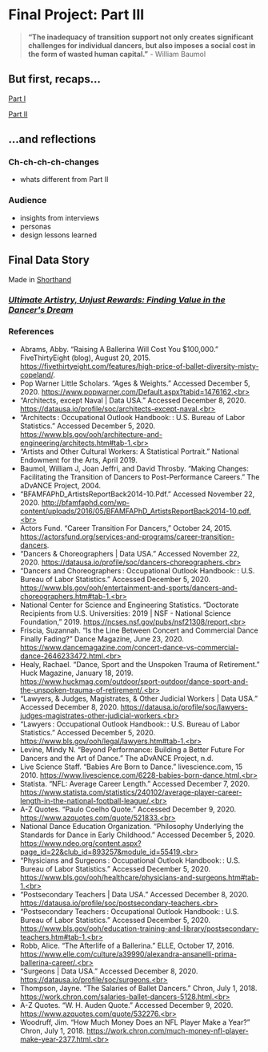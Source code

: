 # Final Project: Part III
> **“The inadequacy of transition support not only creates significant challenges for individual dancers, but also imposes a social cost in the form of wasted human capital.”** - William Baumol

## But first, recaps...
[Part I](FinalProject_Part1.md)

[Part II](FinalProject_Part2.md)

## ...and reflections
### Ch-ch-ch-ch-changes
- whats different from Part II
### Audience
- insights from interviews
- personas
- design lessons learned

## Final Data Story
Made in [Shorthand](https://shorthand.com/) <br>
### [*Ultimate Artistry, Unjust Rewards: Finding Value in the Dancer's Dream*](https://carnegiemellon.shorthandstories.com/ultimate-artistry-unjust-rewards/index.html)

### References
- Abrams, Abby. “Raising A Ballerina Will Cost You $100,000.” FiveThirtyEight (blog), August 20, 2015. https://fivethirtyeight.com/features/high-price-of-ballet-diversity-misty-copeland/. <br>
- Pop Warner Little Scholars. “Ages & Weights.” Accessed December 5, 2020. https://www.popwarner.com/Default.aspx?tabid=1476162.<br>
- “Architects, except Naval | Data USA.” Accessed December 8, 2020. https://datausa.io/profile/soc/architects-except-naval.<br>
- “Architects : Occupational Outlook Handbook: : U.S. Bureau of Labor Statistics.” Accessed December 5, 2020. https://www.bls.gov/ooh/architecture-and-engineering/architects.htm#tab-1.<br>
- “Artists and Other Cultural Workers: A Statistical Portrait.” National Endowment for the Arts, April 2019.<br>
- Baumol, William J, Joan Jeffri, and David Throsby. “Making Changes: Facilitating the Transition of Dancers to Post-Performance Careers.” The aDvANCE Project, 2004.<br>
- “BFAMFAPhD_ArtistsReportBack2014-10.Pdf.” Accessed November 22, 2020. http://bfamfaphd.com/wp-content/uploads/2016/05/BFAMFAPhD_ArtistsReportBack2014-10.pdf.<br>
- Actors Fund. “Career Transition For Dancers,” October 24, 2015. https://actorsfund.org/services-and-programs/career-transition-dancers. <br>
- “Dancers & Choreographers | Data USA.” Accessed November 22, 2020. https://datausa.io/profile/soc/dancers-choreographers.<br>
- “Dancers and Choreographers : Occupational Outlook Handbook: : U.S. Bureau of Labor Statistics.” Accessed December 5, 2020. https://www.bls.gov/ooh/entertainment-and-sports/dancers-and-choreographers.htm#tab-1.<br>
- National Center for Science and Engineering Statistics. “Doctorate Recipients from U.S. Universities: 2019 | NSF - National Science Foundation,” 2019. https://ncses.nsf.gov/pubs/nsf21308/report.<br>
- Friscia, Suzannah. “Is the Line Between Concert and Commercial Dance Finally Fading?” Dance Magazine, June 23, 2020. https://www.dancemagazine.com/concert-dance-vs-commercial-dance-2646233472.html.<br>
- Healy, Rachael. “Dance, Sport and the Unspoken Trauma of Retirement.” Huck Magazine, January 18, 2019. https://www.huckmag.com/outdoor/sport-outdoor/dance-sport-and-the-unspoken-trauma-of-retirement/.<br>
- “Lawyers, & Judges, Magistrates, & Other Judicial Workers | Data USA.” Accessed December 8, 2020. https://datausa.io/profile/soc/lawyers-judges-magistrates-other-judicial-workers.<br>
- “Lawyers : Occupational Outlook Handbook: : U.S. Bureau of Labor Statistics.” Accessed December 5, 2020. https://www.bls.gov/ooh/legal/lawyers.htm#tab-1.<br>
- Levine, Mindy N. “Beyond Performance: Building a Better Future For Dancers and the Art of Dance.” The aDvANCE Project, n.d.<br>
- Live Science Staff. “Babies Are Born to Dance.” livescience.com, 15 2010. https://www.livescience.com/6228-babies-born-dance.html.<br>
- Statista. “NFL: Average Career Length.” Accessed December 7, 2020. https://www.statista.com/statistics/240102/average-player-career-length-in-the-national-football-league/.<br>
- A-Z Quotes. “Paulo Coelho Quote.” Accessed December 9, 2020. https://www.azquotes.com/quote/521833.<br>
- National Dance Education Organization. “Philosophy Underlying the Standards for Dance in Early Childhood.” Accessed December 5, 2020. https://www.ndeo.org/content.aspx?page_id=22&club_id=893257&module_id=55419.<br>
- “Physicians and Surgeons : Occupational Outlook Handbook: : U.S. Bureau of Labor Statistics.” Accessed December 5, 2020. https://www.bls.gov/ooh/healthcare/physicians-and-surgeons.htm#tab-1.<br>
- “Postsecondary Teachers | Data USA.” Accessed December 8, 2020. https://datausa.io/profile/soc/postsecondary-teachers.<br>
- “Postsecondary Teachers : Occupational Outlook Handbook: : U.S. Bureau of Labor Statistics.” Accessed December 5, 2020. https://www.bls.gov/ooh/education-training-and-library/postsecondary-teachers.htm#tab-1.<br>
- Robb, Alice. “The Afterlife of a Ballerina.” ELLE, October 17, 2016. https://www.elle.com/culture/a39990/alexandra-ansanelli-prima-ballerina-career/.<br>
- “Surgeons | Data USA.” Accessed December 8, 2020. https://datausa.io/profile/soc/surgeons.<br>
- Thompson, Jayne. “The Salaries of Ballet Dancers.” Chron, July 1, 2018. https://work.chron.com/salaries-ballet-dancers-5128.html.<br>
- A-Z Quotes. “W. H. Auden Quote.” Accessed December 9, 2020. https://www.azquotes.com/quote/532276.<br>
- Woodruff, Jim. “How Much Money Does an NFL Player Make a Year?” Chron, July 1, 2018. https://work.chron.com/much-money-nfl-player-make-year-2377.html.<br>

